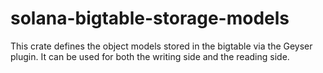 # solana-bigtable-storage-models
This crate defines the object models stored in the bigtable via the Geyser plugin. It can be used for both the  writing side and the reading side.
